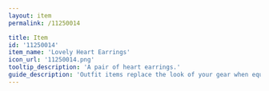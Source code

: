 ```yaml
---
layout: item
permalink: /11250014

title: Item
id: '11250014'
item_name: 'Lovely Heart Earrings'
icon_url: '11250014.png'
tooltip_description: 'A pair of heart earrings.'
guide_description: 'Outfit items replace the look of your gear when equipped.'
---
```

